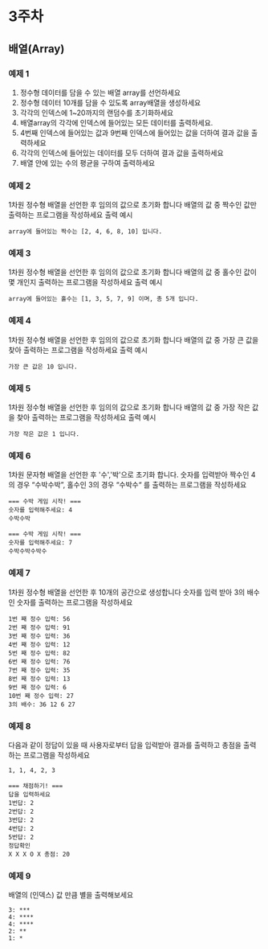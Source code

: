 # 3주차
## 배열(Array)

### 예제 1
1. 정수형 데이터를 담을 수 있는 배열 array를 선언하세요
1. 정수형 데이터 10개를 담을 수 있도록 array배열을 생성하세요
1. 각각의 인덱스에 1~20까지의 랜덤수를 초기화하세요
1. 배열array의 각각에 인덱스에 들어있는 모든 데이터를 출력하세요.
1. 4번째 인덱스에 들어있는 값과 9번째 인덱스에 들어있는 값을 더하여 결과 값을 출력하세요
1. 각각의 인덱스에 들어있는 데이터를 모두 더하여 결과 값을 출력하세요
1. 배열 안에 있는 수의 평균을 구하여 출력하세요

### 예제 2
1차원 정수형 배열을 선언한 후 임의의 값으로 초기화 합니다
배열의 값 중 짝수인 값만 출력하는 프로그램을 작성하세요
출력 예시
```
array에 들어있는 짝수는 [2, 4, 6, 8, 10] 입니다.
```

### 예제 3
1차원 정수형 배열을 선언한 후 임의의 값으로 초기화 합니다
배열의 값 중 홀수인 값이 몇 개인지 출력하는 프로그램을 작성하세요
출력 예시
```
array에 들어있는 홀수는 [1, 3, 5, 7, 9] 이며, 총 5개 입니다.
```

### 예제 4
1차원 정수형 배열을 선언한 후 임의의 값으로 초기화 합니다
배열의 값 중 가장 큰 값을 찾아 출력하는 프로그램을 작성하세요
출력 예시
```
가장 큰 값은 10 입니다.
```

### 예제 5
1차원 정수형 배열을 선언한 후 임의의 값으로 초기화 합니다
배열의 값 중 가장 작은 값을 찾아 출력하는 프로그램을 작성하세요
출력 예시
```
가장 작은 값은 1 입니다.
```

### 예제 6
1차원 문자형 배열을 선언한 후 '수','박'으로 초기화 합니다.
숫자를 입력받아 짝수인 4의 경우 “수박수박”, 홀수인 3의 경우 “수박수“ 를 출력하는 프로그램을 작성하세요
```
=== 수박 게임 시작! ===
숫자를 입력해주세요: 4
수박수박
```
```
=== 수박 게임 시작! ===
숫자를 입력해주세요: 7
수박수박수박수
```

### 예제 7
1차원 정수형 배열을 선언한 후 10개의 공간으로 생성합니다
숫자를 입력 받아 3의 배수인 숫자를 출력하는 프로그램을 작성하세요

```
1번 째 정수 입력: 56
2번 째 정수 입력: 91
3번 째 정수 입력: 36
4번 째 정수 입력: 12
5번 째 정수 입력: 82
6번 째 정수 입력: 76
7번 째 정수 입력: 35
8번 째 정수 입력: 13
9번 째 정수 입력: 6
10번 째 정수 입력: 27
3의 배수: 36 12 6 27
```

### 예제 8
다음과 같이 정답이 있을 때 사용자로부터 답을 입력받아 결과를 출력하고 총점을 출력하는 프로그램을 작성하세요
```
1, 1, 4, 2, 3
```
```
=== 채점하기! ===
답을 입력하세요
1번답: 2
2번답: 2
3번답: 2
4번답: 2
5번답: 2
정답확인
X X X O X 총점: 20
```

### 예제 9
배열의 (인덱스) 값 만큼 별을 출력해보세요
```
3: ***
4: ****
4: ****
2: **
1: *
```

